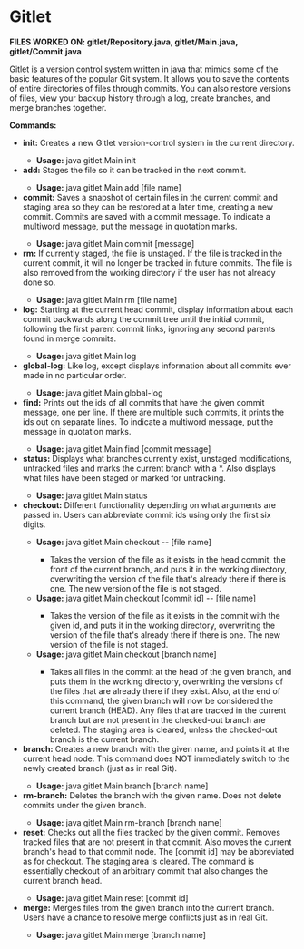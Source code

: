 # Gitlet
<strong>FILES WORKED ON: gitlet/Repository.java, gitlet/Main.java, gitlet/Commit.java</strong>

Gitlet is a version control system written in java that mimics some of the basic features of the popular Git system. It allows you to save the contents of entire 
directories of files through commits. You can also restore versions of files, view your backup history through a log, create branches, and merge branches 
together. 

<strong>Commands:</strong>
<ul>
<li><strong>init:</strong> Creates a new Gitlet version-control system in the current directory.</li>
  <ul>
    <li><strong>Usage:</strong> java gitlet.Main init</li>
  </ul>
<li><strong>add:</strong> Stages the file so it can be tracked in the next commit.</li>
  <ul>
    <li><strong>Usage:</strong> java gitlet.Main add [file name]</li>
  </ul>
<li><strong>commit:</strong> Saves a snapshot of certain files in the current commit and staging area so they can be restored at a later time, creating a new commit. Commits are saved with a commit message. To indicate a multiword message, put the message in quotation marks.</li>
  <ul>
    <li><strong>Usage:</strong> java gitlet.Main commit [message]</li>
  </ul>
<li><strong>rm:</strong> If currently staged, the file is unstaged. If the file is tracked in the current commit, it will no longer be tracked in future commits. The file is also removed from the working directory if the user has not already done so.</li>
  <ul>
    <li><strong>Usage:</strong> java gitlet.Main rm [file name]</li>
  </ul>
<li><strong>log:</strong> Starting at the current head commit, display information about each commit backwards along the commit tree until the initial commit, following the first parent commit links, ignoring any second parents found in merge commits.</li>
  <ul>
    <li><strong>Usage:</strong> java gitlet.Main log</li>
  </ul>
<li><strong>global-log:</strong> Like log, except displays information about all commits ever made in no particular order.</li>
  <ul>
    <li><strong>Usage:</strong> java gitlet.Main global-log</li>
  </ul>
<li><strong>find:</strong> Prints out the ids of all commits that have the given commit message, one per line. If there are multiple such commits, it prints the ids out on separate lines. To indicate a multiword message, put the message in quotation marks.</li>
  <ul>
    <li><strong>Usage:</strong> java gitlet.Main find [commit message]</li>
  </ul>
<li><strong>status:</strong> Displays what branches currently exist, unstaged modifications, untracked files and marks the current branch with a *. Also displays what files have been staged or marked for untracking. </li>
  <ul>
    <li><strong>Usage:</strong> java gitlet.Main status</li>
  </ul>
<li><strong>checkout:</strong> Different functionality depending on what arguments are passed in. Users can abbreviate commit ids using only the first six digits.</li>
  <ul>
    <li><strong>Usage:</strong> java gitlet.Main checkout -- [file name]</li>
      <ul>
        <li>Takes the version of the file as it exists in the head commit, the front of the current branch, and puts it in the working directory, overwriting the version of the file that's already there if there is one. The new version of the file is not staged.</li>
      </ul>
    <li><strong>Usage:</strong> java gitlet.Main checkout [commit id] -- [file name]</li>
      <ul>
        <li>Takes the version of the file as it exists in the commit with the given id, and puts it in the working directory, overwriting the version of the file that's already there if there is one. The new version of the file is not staged.</li>
      </ul>
    <li><strong>Usage:</strong> java gitlet.Main checkout [branch name]</li>
      <ul>
        <li>Takes all files in the commit at the head of the given branch, and puts them in the working directory, overwriting the versions of the files that are already there if they exist. Also, at the end of this command, the given branch will now be considered the current branch (HEAD). Any files that are tracked in the current branch but are not present in the checked-out branch are deleted. The staging area is cleared, unless the checked-out branch is the current branch.</li>
      </ul>
  </ul>
<li><strong>branch:</strong> Creates a new branch with the given name, and points it at the current head node. This command does NOT immediately switch to the newly created branch (just as in real Git).</li>
  <ul>
    <li><strong>Usage:</strong> java gitlet.Main branch [branch name]</li>
  </ul>
<li><strong>rm-branch:</strong> Deletes the branch with the given name. Does not delete commits under the given branch.</li>
  <ul>
    <li><strong>Usage:</strong> java gitlet.Main rm-branch [branch name]</li>
  </ul>
<li><strong>reset:</strong> Checks out all the files tracked by the given commit. Removes tracked files that are not present in that commit. Also moves the current branch's head to that commit node. The [commit id] may be abbreviated as for checkout. The staging area is cleared. The command is essentially checkout of an arbitrary commit that also changes the current branch head.</li>
  <ul>
    <li><strong>Usage:</strong> java gitlet.Main reset [commit id]</li>
  </ul>
<li><strong>merge:</strong> Merges files from the given branch into the current branch. Users have a chance to resolve merge conflicts just as in real Git.</li>
  <ul>
    <li><strong>Usage:</strong> java gitlet.Main merge [branch name]</li>
  </ul>
</ul>
